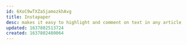 ```yaml
---
id: 6XoC9wTXZaSjamozkhAvg
title: Instapaper
desc: makes it easy to highlight and comment on text in any article
updated: 1637802513724
created: 1637802480064
---
```





